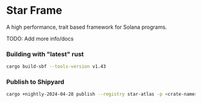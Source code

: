 # Star Frame

A high performance, trait based framework for Solana programs.

TODO: Add more info/docs

### Building with "latest" rust

```sh
cargo build-sbf --tools-version v1.43
```

### Publish to Shipyard
```sh
cargo +nightly-2024-04-28 publish --registry star-atlas -p <crate-name>
```